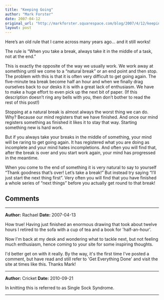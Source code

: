 ```yaml
---
title: "Keeping Going"
author: "Mark Forster"
date: 2007-04-12
original_url: "http://markforster.squarespace.com/blog/2007/4/12/keeping-going.html"
layout: post
---
```


Here’s an old rule that I came across many years ago… and it still works!

The rule is “When you take a break, always take it in the middle of a task, not at the end.”

This is exactly the opposite of the way we usually work. We work away at something until we come to a “natural break” or an end point and then stop. The problem with this is that it is often very difficult to get going again. The five-minute tea break become half an hour and when we finally drag ourselves back to our desks it is with a great lack of enthusiasm. We have to make a huge effort to even pick up the next bit of paper. (If this description doesn’t ring any bells with you, then don’t bother to read the rest of this post!)

Stopping at a natural break is almost always the worst thing we can do. Why? Because our mind registers that we have finished. And once our mind registers something as finished it likes it to stay that way. Starting something new is hard work.

But if you always take your breaks in the middle of something, your mind will be raring to get going again. It has registered what you are doing as incomplete and your mind hates incompletions. And often you will find that, after the break is over and you start work again, your mind has progressed in the meantime.

When you come to the end of something it is very natural to say to yourself “Thank goodness that’s over! Let’s take a break!” But instead try saying “I’ll just start the next thing first”. Very often you will find that you have finished a whole series of “next things” before you actually get round to that break!


## Comments

---

**Author:** Rachael
**Date:** 2007-04-13

How true! Having just finished an enormous drawing that took about twelve hours I retired to the sofa with a cup of tea and a book for 'half-an-hour'.   
  
Now I'm back at my desk and wondering what to tackle next, but not feeling much enthusiasm, hence coming to your site for some inspiring thoughts.   
  
I'd better get on with it really. By the way, it's the first time I've posted a comment, but have read and still refer to 'Get Everything Done' and visit the site at times like this. Thanks Mark!

---

**Author:** Cricket
**Date:** 2010-09-21

In knitting this is referred to as Single Sock Syndrome.

---
